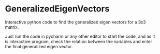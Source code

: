 # GeneralizedEigenVectors
Interactive python code to find the generalized eigen vectors for a 3x3 matrix.

Just run the code in pycharm or any other editor to start the code, and as it is interactive program, check the relation between the variables and enter the final generalized eigen vector.
